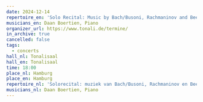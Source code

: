 ```yaml
---
date: 2024-12-14
repertoire_en: 'Solo Recital: Music by Bach/Busoni, Rachmaninov and Beethoven'
musicians_en: Daan Boertien, Piano
organizer_url: https://www.tonali.de/termine/
in_archive: true
cancelled: false
tags:
  - concerts
hall_nl: Tonalisaal
hall_en: Tonalisaal
time: 18:00
place_nl: Hamburg
place_en: Hamburg
repertoire_nl: 'Solorecital: muziek van Bach/Busoni, Rachmaninov en Beethoven'
musicians_nl: Daan Boertien, Piano
---
```

